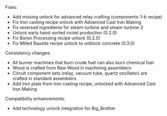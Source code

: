 Fixes:

* Add missing unlock for advanced relay crafting (components-1-b recipe)
* Fix Iron casting recipe unlock with Advanced Cast Iron Making
* Fix reversed ingredients for steam-turbine and steam-turbine-2
* Unlock early hand-sorted nickel production (0.2.0)
* Fix Boron Processing recipe unlock (0.2.0)
* Fix Milled Bauxite recipe unlock to unblock concrete (0.3.0)

Consistency changes:

* All burner machines that burn crude fuel can also burn chemical fuel
* Wood is crafted from Raw Wood in machining assemblers
* Circuit component sets (relay, vacuum tube, quartz oscillator) are crafted in standard assemblers
* Add Iron plate from Iron casting recipe, unlocked with Advanced Cast Iron Making

Compatibility enhancements:

* Add technology unlock integration for Big_Brother
